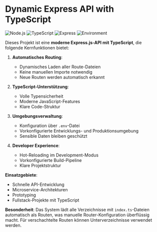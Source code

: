 # Dynamic Express API with TypeScript

![Node.js](https://img.shields.io/badge/Node.js-18+-green)
![TypeScript](https://img.shields.io/badge/TypeScript-5+-blue)
![Express](https://img.shields.io/badge/Express-4.x-lightgrey)
![Environment](https://img.shields.io/badge/Config-.env-yellow)

Dieses Projekt ist eine **moderne Express.js-API mit TypeScript**, die folgende Kernfunktionen bietet:

1. **Automatisches Routing**:
   - Dynamisches Laden aller Route-Dateien
   - Keine manuellen Importe notwendig
   - Neue Routen werden automatisch erkannt

2. **TypeScript-Unterstützung**:
   - Volle Typensicherheit
   - Moderne JavaScript-Features
   - Klare Code-Struktur

3. **Umgebungsverwaltung**:
   - Konfiguration über `.env`-Datei
   - Vorkonfigurierte Entwicklungs- und Produktionsumgebung
   - Sensible Daten bleiben geschützt

4. **Developer Experience**:
   - Hot-Reloading im Development-Modus
   - Vorkonfigurierte Build-Pipeline
   - Klare Projektstruktur


**Einsatzgebiete**:
- Schnelle API-Entwicklung
- Microservice-Architekturen
- Prototyping
- Fullstack-Projekte mit TypeScript

**Besonderheit**: Das System lädt alle Verzeichnisse mit `index.ts`-Dateien automatisch als Routen, was manuelle Router-Konfiguration überflüssig macht. Für verschachtelte Routen können Unterverzeichnisse verwendet werden.